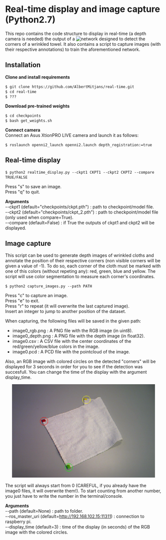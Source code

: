 # Real-time display and image capture (Python2.7)
This repo contains the code structure to display in real-time (a depth camera is needed) the output of a ![network](https://github.com/AlbertMitjans/pytorch-corner-detection) designed to detect the corners of a wrinkled towel. It also contains a script to capture images (with their respective annotations) to train the aforementioned network.

## Installation

**Clone and install requirements**  
```
$ git clone https://github.com/AlbertMitjans/real-time.git
$ cd real-time
$ ???
```

**Download pre-trained weights**
```
$ cd checkpoints
$ bash get_weights.sh
```

**Connect camera**  
Connect an Asus XtionPRO LIVE camera and launch it as follows:
```
$ roslaunch openni2_launch openni2.launch depth_registration:=true
```

## Real-time display
```
$ python2 realtime_display.py --ckpt1 CKPT1 --ckpt2 CKPT2 --compare TRUE/FALSE
```
Press "s" to save an image.  
Press "q" to quit.

**Arguments**  
--ckpt1 (default="checkpoints/ckpt.pth") : path to checkpoint/model file.  
--ckpt2 (default="checkpoints/ckpt_2.pth") : path to checkpoint/model file (only used when compare=True).  
--compare (default=False) : if True the outputs of ckpt1 and ckpt2 will be displayed.  

## Image capture
This script can be used to generate depth images of wrinkled cloths and annotate the position of their respective corners (non visible corners will be given a value of -1). To do so, each corner of the cloth must be marked with one of this colors (without repeting any): red, green, blue and yellow. The script will use color segmentation to measure each corner's coordinates.
```
$ python2 capture_images.py --path PATH
```
Press "c" to capture an image.  
Press "e" to exit.  
Press "r" to repeat (it will overwrite the last captured image).  
Insert an integer to jump to another position of the dataset.  

When capturing, the following files will be saved in the given path:  
+ image0_rgb.png : A PNG file with the RGB image (in uint8).  
+ image0_depth.png : A PNG file with the depth image (in float32).  
+ image0.csv : A CSV file with the center coordinates of the red/green/yellow/blue colors in the image.  
+ image0.pcd : A PCD file with the pointcloud of the image.  

Also, an RGB image with colored circles on the detected "corners" will be displayed for 3 seconds in order for you to see if the detection was succesfull. You can change the time of the display with the argument display_time.  

<p align="center">
  <img width="460" height="300" src="assets/corners.png">
</p>

The script will always start from 0 (CAREFUL, if you already have the image0 files, it will overwrite them!).
To start counting from another number, you just have to write the number in the terminal/console. 

**Arguments**  
--path (default=None) : path to folder.  
--ros_master_uri (default=http://192.168.102.15:11311) : connection to raspberry pi.  
--display_time (default=3) : time of the display (in seconds) of the RGB image with the colored circles.
